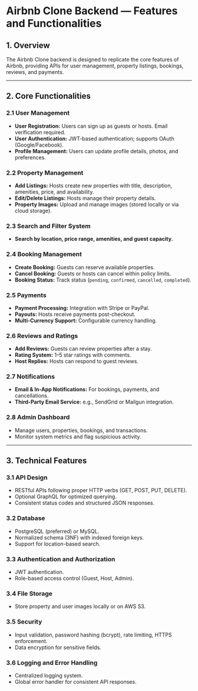 # Airbnb Clone Backend — Features and Functionalities

## 1. Overview
The Airbnb Clone backend is designed to replicate the core features of Airbnb, providing APIs for user management, property listings, bookings, reviews, and payments.

---

## 2. Core Functionalities

### 2.1 User Management
- **User Registration:** Users can sign up as guests or hosts. Email verification required.
- **User Authentication:** JWT-based authentication; supports OAuth (Google/Facebook).
- **Profile Management:** Users can update profile details, photos, and preferences.

### 2.2 Property Management
- **Add Listings:** Hosts create new properties with title, description, amenities, price, and availability.
- **Edit/Delete Listings:** Hosts manage their property details.
- **Property Images:** Upload and manage images (stored locally or via cloud storage).

### 2.3 Search and Filter System
- **Search by location, price range, amenities, and guest capacity.**

### 2.4 Booking Management
- **Create Booking:** Guests can reserve available properties.
- **Cancel Booking:** Guests or hosts can cancel within policy limits.
- **Booking Status:** Track status (`pending`, `confirmed`, `cancelled`, `completed`).


### 2.5 Payments
- **Payment Processing:** Integration with Stripe or PayPal.
- **Payouts:** Hosts receive payments post-checkout.
- **Multi-Currency Support:** Configurable currency handling.

### 2.6 Reviews and Ratings
- **Add Reviews:** Guests can review properties after a stay.
- **Rating System:** 1–5 star ratings with comments.
- **Host Replies:** Hosts can respond to guest reviews.

### 2.7 Notifications
- **Email & In-App Notifications:** For bookings, payments, and cancellations.
- **Third-Party Email Service:** e.g., SendGrid or Mailgun integration.

### 2.8 Admin Dashboard
- Manage users, properties, bookings, and transactions.
- Monitor system metrics and flag suspicious activity.

---

## 3. Technical Features

### 3.1 API Design
- RESTful APIs following proper HTTP verbs (GET, POST, PUT, DELETE).
- Optional GraphQL for optimized querying.
- Consistent status codes and structured JSON responses.

### 3.2 Database
- PostgreSQL (preferred) or MySQL.
- Normalized schema (3NF) with indexed foreign keys.
- Support for location-based search.

### 3.3 Authentication and Authorization
- JWT authentication.
- Role-based access control (Guest, Host, Admin).

### 3.4 File Storage
- Store property and user images locally or on AWS S3.

### 3.5 Security
- Input validation, password hashing (bcrypt), rate limiting, HTTPS enforcement.
- Data encryption for sensitive fields.

### 3.6 Logging and Error Handling
- Centralized logging system.
- Global error handler for consistent API responses.

